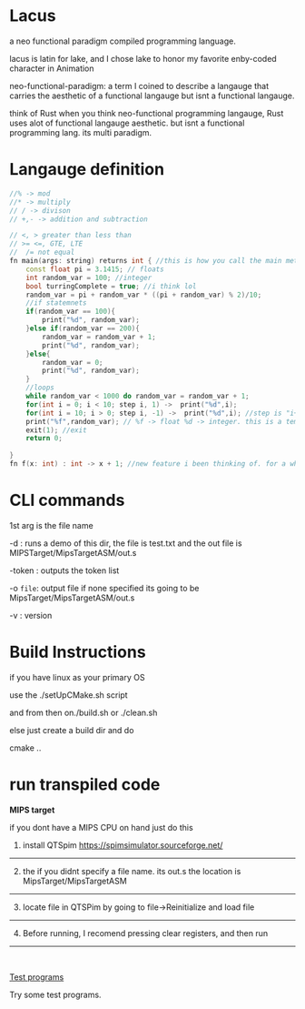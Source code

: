 # Lacus

a neo functional paradigm compiled programming language. 

lacus is latin for lake, and I chose lake to honor my favorite enby-coded character in Animation

neo-functional-paradigm: a term I coined to describe a langauge that carries the aesthetic of a functional langauge
but isnt a functional langauge. 

think of Rust when you think neo-functional programming langauge, Rust uses alot of functional langauge aesthetic. but isnt a functional programming lang. its multi paradigm. 

# Langauge definition


```C++
//% -> mod
//* -> multiply
// / -> divison
// +,- -> addition and subtraction

// <, > greater than less than
// >= <=, GTE, LTE
//  /= not equal
fn main(args: string) returns int { //this is how you call the main method (this is how you do comments), returns for return
    const float pi = 3.1415; // floats
    int random_var = 100; //integer
    bool turringComplete = true; //i think lol 
    random_var = pi + random_var * ((pi + random_var) % 2)/10; 
    //if statemnets
    if(random_var == 100){
        print("%d", random_var);
    }else if(random_var == 200){
        random_var = random_var + 1;
        print("%d", random_var);
    }else{
        random_var = 0;
        print("%d", random_var);
    }
    //loops 
    while random_var < 1000 do random_var = random_var + 1;
    for(int i = 0; i < 10; step i, 1) ->  print("%d",i); 
    for(int i = 10; i > 0; step i, -1) ->  print("%d",i); //step is "i++" in C. (step VAR, NUM)
    print("%f",random_var); // %f -> float %d -> integer. this is a temp system until I add something better :3
    exit(1); //exit
    return 0;
    
}
fn f(x: int) : int -> x + 1; //new feature i been thinking of. for a while >:3
```

# CLI commands

1st arg is the file name

-d : runs a demo of this dir, the file is test.txt and the out file is MIPSTarget/MipsTargetASM/out.s

-token : outputs the token list

-o ``file``:  output file if none specified its going to be MipsTarget/MipsTargetASM/out.s

-v : version

# Build Instructions

if you have linux as your primary OS

use the ./setUpCMake.sh script

and from then on./build.sh or ./clean.sh

else just create a build dir and do 

cmake ..

# run transpiled code

<b>MIPS target</b>

if you dont have a MIPS CPU on hand just do this

1. install QTSpim
https://spimsimulator.sourceforge.net/

---

2. the if you didnt specify a file name. its out.s the location is MipsTarget/MipsTargetASM
---

3. locate file in QTSPim by going to file->Reinitialize and load file

---

4. Before running, I recomend pressing clear registers, and then run

----
<br>


<a href=https://github.com/TheoW03/Lake/tree/master/TestPrograms>Test programs</a>

Try some test programs.